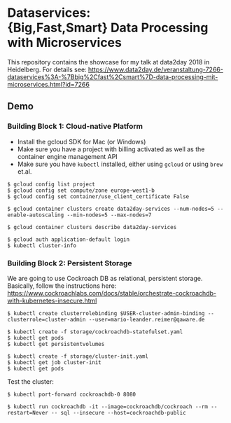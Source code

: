 # Dataservices:<br>{Big,Fast,Smart} Data Processing with Microservices

This repository contains the showcase for my talk at data2day 2018 in Heidelberg.
For details see: https://www.data2day.de/veranstaltung-7266-dataservices%3A-%7Bbig%2Cfast%2Csmart%7D-data-processing-mit-microservices.html?id=7266

## Demo

### Building Block 1: Cloud-native Platform

- Install the gcloud SDK for Mac (or Windows)
- Make sure you have a project with billing activated as well as the container engine management API
- Make sure you have `kubectl` installed, either using `gcloud` or using `brew` et.al.

```
$ gcloud config list project
$ gcloud config set compute/zone europe-west1-b
$ gcloud config set container/use_client_certificate False

$ gcloud container clusters create data2day-services --num-nodes=5 --enable-autoscaling --min-nodes=5 --max-nodes=7

$ gcloud container clusters describe data2day-services

$ gcloud auth application-default login
$ kubectl cluster-info
```

### Building Block 2: Persistent Storage

We are going to use Cockroach DB as relational, persistent storage. Basically, follow the
instructions here: https://www.cockroachlabs.com/docs/stable/orchestrate-cockroachdb-with-kubernetes-insecure.html

```
$ kubectl create clusterrolebinding $USER-cluster-admin-binding --clusterrole=cluster-admin --user=mario-leander.reimer@qaware.de

$ kubectl create -f storage/cockroachdb-statefulset.yaml
$ kubectl get pods
$ kubectl get persistentvolumes

$ kubectl create -f storage/cluster-init.yaml
$ kubectl get job cluster-init
$ kubectl get pods
```

Test the cluster:
```
$ kubectl port-forward cockroachdb-0 8080

$ kubectl run cockroachdb -it --image=cockroachdb/cockroach --rm --restart=Never -- sql --insecure --host=cockroachdb-public
```
